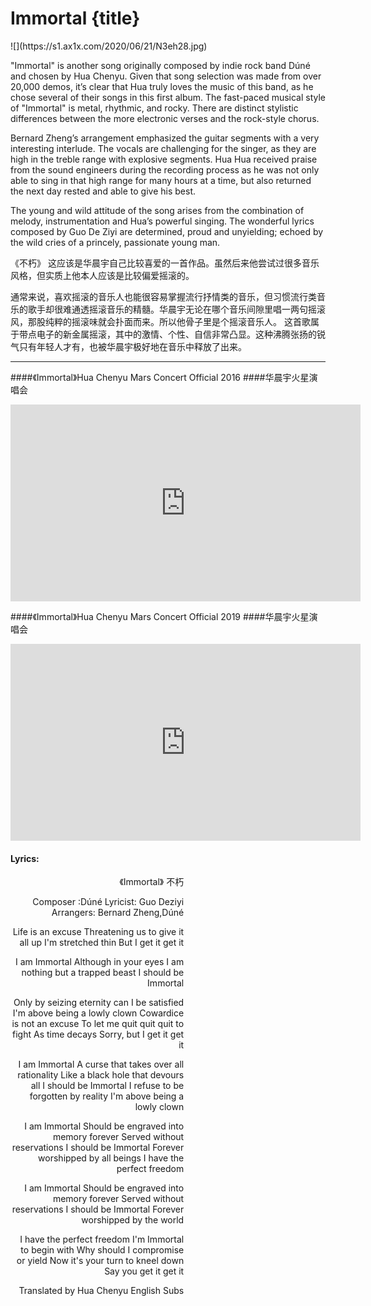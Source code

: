 # Immortal {title}
<div class="background" markdown="1">
![](https://s1.ax1x.com/2020/06/21/N3eh28.jpg)
</div>

"Immortal" is another song originally composed by indie rock band Dúné and chosen by Hua Chenyu. Given that song selection was made from over 20,000 demos, it’s clear that Hua truly loves the music of this band, as he chose several of their songs in this first album. The fast-paced musical style of "Immortal" is metal, rhythmic, and rocky. There are distinct stylistic differences between the more electronic verses and the rock-style chorus.

Bernard Zheng’s arrangement emphasized the guitar segments with a very interesting interlude. The vocals are challenging for the singer, as they are high in the treble range with explosive segments. Hua Hua received praise from the sound engineers during the recording process as he was not only able to sing in that high range for many hours at a time, but also returned the next day rested and able to give his best.

The young and wild attitude of the song arises from the combination of melody, instrumentation and Hua’s powerful singing. The wonderful lyrics composed by Guo De Ziyi are determined, proud and unyielding; echoed by the wild cries of a princely, passionate young man.


《不朽》
这应该是华晨宇自己比较喜爱的一首作品。虽然后来他尝试过很多音乐风格，但实质上他本人应该是比较偏爱摇滚的。

通常来说，喜欢摇滚的音乐人也能很容易掌握流行抒情类的音乐，但习惯流行类音乐的歌手却很难通透摇滚音乐的精髓。华晨宇无论在哪个音乐间隙里唱一两句摇滚风，那股纯粹的摇滚味就会扑面而来。所以他骨子里是个摇滚音乐人。
这首歌属于带点电子的新金属摇滚，其中的激情、个性、自信非常凸显。这种沸腾张扬的锐气只有年轻人才有，也被华晨宇极好地在音乐中释放了出来。

---------------------------------

####《Immortal》Hua Chenyu Mars Concert Official 2016
####华晨宇火星演唱会

<iframe width="560" height="315" src="https://www.youtube.com/embed/7ElhY2XY3A8" frameborder="0" allow="accelerometer; autoplay; encrypted-media; gyroscope; picture-in-picture" allowfullscreen></iframe>

####《Immortal》Hua Chenyu Mars Concert Official 2019
####华晨宇火星演唱会

<iframe width="560" height="315" src="https://www.youtube.com/embed/NRbnfotJYT4" frameborder="0" allow="accelerometer; autoplay; encrypted-media; gyroscope; picture-in-picture" allowfullscreen></iframe>

#### Lyrics:
<div class="box">
<div class="lyrics" style="width: 55%; text-align: right">
《Immortal》
   不朽

Composer :Dúné
Lyricist: Guo Deziyi
Arrangers: Bernard Zheng,Dúné

Life is an excuse
Threatening us to give it all up
I'm stretched thin
But I get it get it

I am Immortal
Although in your eyes
I am nothing but a trapped beast
I should be Immortal

Only by seizing eternity can I be satisfied
I'm above being a lowly clown
Cowardice is not an excuse
To let me quit quit quit to fight
As time decays
Sorry, but I get it get it

I am Immortal
A curse that takes over all rationality
Like a black hole that devours all
I should be Immortal
I refuse to be forgotten by reality
I'm above being a lowly clown

I am Immortal
Should be engraved into memory forever
Served without reservations
I should be Immortal
Forever worshipped by all beings
I have the perfect freedom

I am Immortal
Should be engraved into memory forever
Served without reservations
I should be Immortal
Forever worshipped by the world

I have the perfect freedom
I'm Immortal to begin with
Why should I compromise or yield
Now it's your turn to kneel down
Say you get it get it

Translated by Hua Chenyu English Subs
</div>